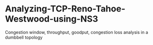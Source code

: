# Analyzing-TCP-Reno-Tahoe-Westwood-using-NS3
Congestion window, throughput, goodput, congestion loss analysis in a dumbbell topology
